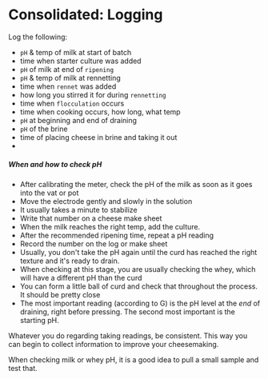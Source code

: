 # Consolidated: Logging

Log the following:

* `pH` & temp of milk at start of batch
* time when starter culture was added
* `pH` of milk at end of `ripening`
* `pH` & temp of milk at rennetting
* time when `rennet` was added
* how long you stirred it for during `rennetting`
* time when `flocculation` occurs
* time when cooking occurs, how long, what temp
* `pH` at beginning and end of draining
* `pH` of the brine
* time of placing cheese in brine and taking it out
* 



##### When and how to check pH

* After calibrating the meter, check the pH of the milk as soon as it goes into the vat or pot
* Move the electrode gently and slowly in the solution
* It usually takes a minute to stabilize
* Write that number on a cheese make sheet
* When the milk reaches the right temp, add the culture. 
* After the recommended ripening time, repeat a pH reading
* Record the number on the log or make sheet
* Usually, you don't take the pH again until the curd has reached the right texture and it's ready to drain. 
* When checking at this stage, you are usually checking the whey, which will have a different pH than the curd
* You can form a little ball of curd and check that throughout the process. It should be pretty close
* The most important reading (according to G) is the pH level at the *end* of draining, right before pressing. The second most important is the starting pH.

Whatever you do regarding taking readings, be consistent. This way you can begin to collect information to improve your cheesemaking.

When checking milk or whey pH, it is a good idea to pull a small sample and test that.